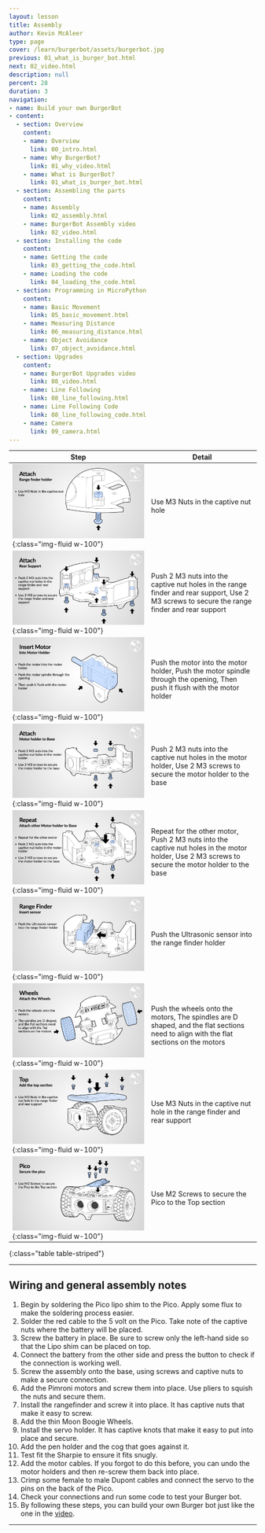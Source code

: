 ```yaml
---
layout: lesson
title: Assembly
author: Kevin McAleer
type: page
cover: /learn/burgerbot/assets/burgerbot.jpg
previous: 01_what_is_burger_bot.html
next: 02_video.html
description: null
percent: 28
duration: 3
navigation:
- name: Build your own BurgerBot
- content:
  - section: Overview
    content:
    - name: Overview
      link: 00_intro.html
    - name: Why BurgerBot?
      link: 01_why_video.html
    - name: What is BurgerBot?
      link: 01_what_is_burger_bot.html
  - section: Assembling the parts
    content:
    - name: Assembly
      link: 02_assembly.html
    - name: BurgerBot Assembly video
      link: 02_video.html
  - section: Installing the code
    content:
    - name: Getting the code
      link: 03_getting_the_code.html
    - name: Loading the code
      link: 04_loading_the_code.html
  - section: Programming in MicroPython
    content:
    - name: Basic Movement
      link: 05_basic_movement.html
    - name: Measuring Distance
      link: 06_measuring_distance.html
    - name: Object Avoidance
      link: 07_object_avoidance.html
  - section: Upgrades
    content:
    - name: BurgerBot Upgrades video
      link: 08_video.html
    - name: Line Following
      link: 08_line_following.html
    - name: Line Following Code
      link: 08_line_following_code.html
    - name: Camera
      link: 09_camera.html
---
```



Step | Detail
---|---
![Assembly](assets/build06.jpg){:class="img-fluid w-100"}| Use M3 Nuts in the captive nut hole
![Assembly](assets/build07.jpg){:class="img-fluid w-100"}| Push 2 M3 nuts into the captive nut holes in the range finder and rear support, Use 2 M3 screws to secure the range finder and rear support
![Assembly](assets/build08.jpg){:class="img-fluid w-100"}| Push the motor into the motor holder, Push the motor spindle through the opening, Then push it flush with the motor holder
![Assembly](assets/build09.jpg){:class="img-fluid w-100"}| Push 2 M3 nuts into the captive nut holes in the motor holder, Use 2 M3 screws to secure the motor holder to the base
![Assembly](assets/build10.jpg){:class="img-fluid w-100"}| Repeat for the other motor, Push 2 M3 nuts into the captive nut holes in the motor holder, Use 2 M3 screws to secure the motor holder to the base
![Assembly](assets/build11.jpg){:class="img-fluid w-100"}| Push the Ultrasonic sensor into the range finder holder
![Assembly](assets/build12.jpg){:class="img-fluid w-100"}| Push the wheels onto the motors, The spindles are D shaped, and the flat sections need to align with the flat sections on the motors
![Assembly](assets/build13.jpg){:class="img-fluid w-100"}| Use M3 Nuts in the captive nut hole in the range finder  and rear support
![Assembly](assets/build14.jpg){:class="img-fluid w-100"}| Use M2 Screws to secure the Pico to the Top section
{:class="table table-striped"}

---

## Wiring and general assembly notes

1. Begin by soldering the Pico lipo shim to the Pico. Apply some flux to make the soldering process easier.
1. Solder the red cable to the 5 volt on the Pico. Take note of the captive nuts where the battery will be placed.
1. Screw the battery in place. Be sure to screw only the left-hand side so that the Lipo shim can be placed on top.
1. Connect the battery from the other side and press the button to check if the connection is working well.
1. Screw the assembly onto the base, using screws and captive nuts to make a secure connection.
1. Add the Pimroni motors and screw them into place. Use pliers to squish the nuts and secure them.
1. Install the rangefinder and screw it into place. It has captive nuts that make it easy to screw.
1. Add the thin Moon Boogie Wheels.
1. Install the servo holder. It has captive knots that make it easy to put into place and secure.
1. Add the pen holder and the cog that goes against it.
1. Test fit the Sharpie to ensure it fits snugly.
1. Add the motor cables. If you forgot to do this before, you can undo the motor holders and then re-screw them back into place.
1. Crimp some female to male Dupont cables and connect the servo to the pins on the back of the Pico.
1. Check your connections and run some code to test your Burger bot.
1. By following these steps, you can build your own Burger bot just like the one in the [video](https://youtu.be/5G6psAuTYT4).

---
